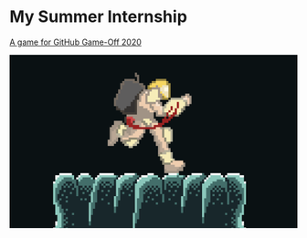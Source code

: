 # My Summer Internship

[A game for GitHub Game-Off 2020](https://kepler471.itch.io/my-summer-internship)

![Cover image](./cover.png)
